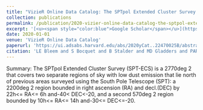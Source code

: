 ```yaml
---
title: "VizieR Online Data Catalog: The SPTpol Extended Cluster Survey (Bleem+, 2020)"
collection: publications
permalink: /publication/2020-vizier-online-data-catalog-the-sptpol-extended-clu
excerpt: '[<u><span style="color:blue">Google Scholar</span></u>](https://scholar.google.com/scholar?q=VizieR+Online+Data+Catalog:+The+SPTpol+Extended+Cluster+Survey+(Bleem+,+2020))'
date: 2020-01-01
venue: 'VizieR Online Data Catalog'
paperurl: 'https://ui.adsabs.harvard.edu/abs/2020yCat..22470025B/abstract'
citation: 'LE Bleem and S Bocquet and B Stalder and MD Gladders and PAR Ade and SW Allen and AJ Anderson and J Annis and MLN Ashby and JE Austermann and S Avila and JS Avva and M Bayliss and JA Beall and K Bechtol and AN Bender and BA Benson and E Bertin and F Bianchini and C Blake and M Brodwin and D Brooks and E Buckley-Geer and DL Burke and JE Carlstrom and A Carnero Rosell and M Carrasco Kind and J Carretero and CL Chang and HC Chiang and R Citron and C Corbett Moran and M Costanzi and TM Crawford and LN da Costa and T de Haan and S Desai and HT Diehl and JP Dietrich and MA Dobbs and TF Eifler and W Everett and B Flaugher and B Floyd and J Frieman and J Gallicchio and J Garcia-Bellido and EM George and DW Gerdes and A Gilbert and D Gruen and RA Gruendl and J Gschwend and N Gupta and G Gutierrez and NW Halverson and N Harrington and JW Henning and C Heymans and GP Holder and DL Hollowood and WL Holzapfel and K Honscheid and JD Hrubes and N Huang and J Hubmayr and KD Irwin and DJ James and T Jeltema and S Joudaki and G Khullar and M Klein and L Knox and AT Lee and D Li and C Lidman and A Lowitz and N Maccrann and G Mahler and MAG Maia and JL Marshall and M McDonald and JJ McMahon and P Melchior and F Menanteau and SS Meyer and R Miquel and LM Mocanu and JJ Mohr and J Montgomery and A Nadolski and T Natoli and JP Nibarger and G Noble and V Novosad and S Padin and A Palmese and D Parkinson and S Patil and F Paz-Chinchon and AA Plazas and C Pryke and NS Ramachandra and CL Reichardt and JD Remolina Gonzalez and AK Romer and A Roodman and JE Ruhl and ES Rykoff and BR Saliwanchik and E Sanchez and A Saro and JT Sayre and KK Schaffer and T Schrabback and S Serrano and K Sharon and C Sievers and G Smecher and M Smith and M Soares-Santos and AA Stark and KT Story and E Suchyta and G Tarle and C Tucker and K Vanderlinde and T Veach and JD Vieira and G Wang and J Weller and N Whitehorn and WLK Wu and V Yefremenko and Y Zhang (2020). "VizieR Online Data Catalog: The SPTpol Extended Cluster Survey (Bleem+, 2020)". VizieR Online Data Catalog.'
---
```


Summary: The SPTpol Extended Cluster Survey (SPT-ECS) is a 2770deg 2 that covers two separate regions of sky with low dust emission that lie north of previous areas surveyed using the South Pole Telescope (SPT): a 2200deg 2 region bounded in right ascension (RA) and decl.(DEC) by 22h<= RA<= 6h and-40< DEC<-20, and a second 570deg 2 region bounded by 10h<= RA<= 14h and-30<= DEC<=-20.
